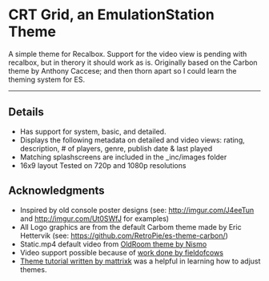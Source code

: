 # CRT Grid, an EmulationStation Theme
A simple theme for Recalbox. Support for the video view is pending with recalbox, but in therory it should work as is.  Originally based on the Carbon theme by Anthony Caccese; and then thorn apart so I could learn the theming system for ES.

---

## Details

- Has support for system, basic, and detailed.
- Displays the following metadata on detailed and video views: rating, description, # of players, genre, publish date & last played
- Matching splashscreens are included in the \_inc/images folder
- 16x9 layout Tested on 720p and 1080p resolutions

## Acknowledgments

- Inspired by old console poster designs (see: http://imgur.com/J4eeTun and http://imgur.com/Ut0SWfJ for examples) 
- All Logo graphics are from the default Carbom theme made by Eric Hettervik (see: https://github.com/RetroPie/es-theme-carbon/)
- Static.mp4 default video from [OldRoom theme by Nismo](https://retropie.org.uk/forum/topic/5823/looking-for-testers-for-es-video-preview-on-raspberry-pi/20)
- Video support possible because of [work done by fieldofcows](https://retropie.org.uk/forum/topic/4820/video-preview-in-emulationstation)
- [Theme tutorial written by mattrixk](https://github.com/RetroPie/RetroPie-Setup/wiki/Creating-Your-Own-EmulationStation-Theme) was a  helpful in learning how to adjust themes.
